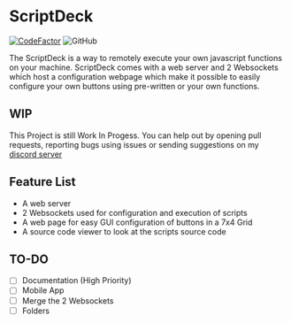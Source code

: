 # ScriptDeck
[![CodeFactor](https://www.codefactor.io/repository/github/phoenixgames-phoenix/scriptdeck/badge)](https://www.codefactor.io/repository/github/phoenixgames-phoenix/scriptdeck)
![GitHub](https://img.shields.io/github/license/PhoenixGames-Phoenix/ScriptDeck)

The ScriptDeck is a way to remotely execute your own javascript functions on your machine. ScriptDeck comes with a web server and 2 Websockets which host a configuration webpage which make it possible to easily configure your own buttons using pre-written or your own functions.

## WIP

This Project is still Work In Progess. You can help out by opening pull requests, reporting bugs using issues or sending suggestions on my [discord server](https://discord.gg/gTwuaHW)

## Feature List

- A web server
- 2 Websockets used for configuration and execution of scripts
- A web page for easy GUI configuration of buttons in a 7x4 Grid
- A source code viewer to look at the scripts source code

## TO-DO

- [ ] Documentation (High Priority)
- [ ] Mobile App
- [ ] Merge the 2 Websockets
- [ ] Folders
